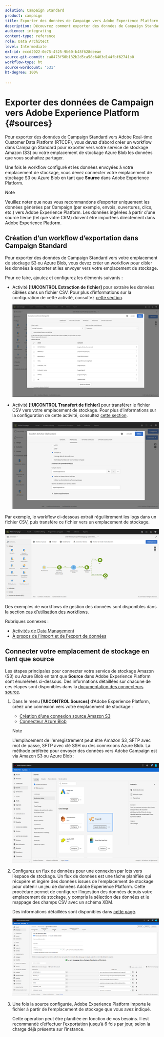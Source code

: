 ```yaml
---
solution: Campaign Standard
product: campaign
title: Exporter des données de Campaign vers Adobe Experience Platform
description: Découvrez comment exporter des données de Campaign Standard vers Adobe Experience Platform.
audience: integrating
content-type: reference
role: Data Architect
level: Intermediate
exl-id: eccd2922-0e75-4525-9b60-b48f628deeae
source-git-commit: ca8473f50b132b2d5ca58c6403d144fbf62741b0
workflow-type: ht
source-wordcount: '531'
ht-degree: 100%

---
```


# Exporter des données de Campaign vers Adobe Experience Platform {#sources}

Pour exporter des données de Campaign Standard vers Adobe Real-time Customer Data Platform (RTCDP), vous devez d’abord créer un workflow dans Campaign Standard pour exporter vers votre service de stockage Amazon (S3) ou votre emplacement de stockage Azure Blob les données que vous souhaitez partager.

Une fois le workflow configuré et les données envoyées à votre emplacement de stockage, vous devez connecter votre emplacement de stockage S3 ou Azure Blob en tant que **Source** dans Adobe Experience Platform.

>[!NOTE]
>
>Veuillez noter que nous vous recommandons d’exporter uniquement les données générées par Campaign (par exemple, envois, ouvertures, clics, etc.) vers Adobe Experience Platform. Les données ingérées à partir d’une source tierce (tel que votre CRM) doivent être importées directement dans Adobe Experience Platform.

## Création d’un workflow d’exportation dans Campaign Standard

Pour exporter des données de Campaign Standard vers votre emplacement de stockage S3 ou Azure Blob, vous devez créer un workflow pour cibler les données à exporter et les envoyer vers votre emplacement de stockage.

Pour ce faire, ajoutez et configurez les éléments suivants :

* Activité **[!UICONTROL Extraction de fichier]** pour extraire les données ciblées dans un fichier CSV. Pour plus d’informations sur la configuration de cette activité, consultez [cette section](../../automating/using/extract-file.md).

   ![](assets/rtcdp-extract-file.png)

* Activité **[!UICONTROL Transfert de fichier]** pour transférer le fichier CSV vers votre emplacement de stockage. Pour plus d’informations sur la configuration de cette activité, consultez [cette section](../../automating/using/transfer-file.md).

   ![](assets/rtcdp-transfer-file.png)

Par exemple, le workflow ci-dessous extrait régulièrement les logs dans un fichier CSV, puis transfère ce fichier vers un emplacement de stockage.

![](assets/aep-export.png)

Des exemples de workflows de gestion des données sont disponibles dans la section [cas d&#39;utilisation des workflows](../../automating/using/about-workflow-use-cases.md#management).

Rubriques connexes :

* [Activités de Data Management](../../automating/using/about-data-management-activities.md)
* [À propos de l&#39;import et de l&#39;export de données](../../automating/using/about-data-import-and-export.md)


## Connecter votre emplacement de stockage en tant que source

Les étapes principales pour connecter votre service de stockage Amazon (S3) ou Azure Blob en tant que **Source** dans Adobe Experience Platform sont énumérées ci-dessous. Des informations détaillées sur chacune de ces étapes sont disponibles dans la [documentation des connecteurs source](https://experienceleague.adobe.com/docs/experience-platform/sources/home.html?lang=fr).

1. Dans le menu **[!UICONTROL Sources]** d’Adobe Experience Platform, créez une connexion vers votre emplacement de stockage :

   * [Création d’une connexion source Amazon S3](https://experienceleague.adobe.com/docs/experience-platform/sources/ui-tutorials/create/cloud-storage/s3.html?lang=fr)
   * [Connecteur Azure Blob](https://experienceleague.adobe.com/docs/experience-platform/sources/connectors/cloud-storage/blob.html?lang=fr)

   >[!NOTE]
   >
   >L&#39;emplacement de l&#39;enregistrement peut être Amazon S3, SFTP avec mot de passe, SFTP avec clé SSH ou des connexions Azure Blob. La méthode préférée pour envoyer des données vers Adobe Campaign est via Amazon S3 ou Azure Blob :

   ![](assets/rtcdp-connector.png)

1. Configurez un flux de données pour une connexion par lots vers l’espace de stockage. Un flux de données est une tâche planifiée qui récupère et ingère des données issues de l’emplacement de stockage pour obtenir un jeu de données Adobe Experience Platform. Cette procédure permet de configurer l’ingestion des données depuis votre emplacement de stockage, y compris la sélection des données et le mappage des champs CSV avec un schéma XDM.

   Des informations détaillées sont disponibles dans [cette page](https://experienceleague.adobe.com/docs/experience-platform/sources/ui-tutorials/dataflow/cloud-storage.html?lang=fr).

   ![](assets/rtcdp-map-xdm.png)

1. Une fois la source configurée, Adobe Experience Platform importe le fichier à partir de l’emplacement de stockage que vous avez indiqué.

   Cette opération peut être planifiée en fonction de vos besoins. Il est recommandé d’effectuer l’exportation jusqu’à 6 fois par jour, selon la charge déjà présente sur l’instance.
